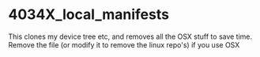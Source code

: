 # 4034X_local_manifests

This clones my device tree etc, and removes all the OSX stuff to save time. Remove the file (or modify it to remove the linux repo's) if you use OSX
